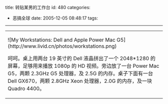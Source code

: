 title: 转贴某男的工作台
id: 480
categories:
  - 恶搞全球
date: 2005-12-05 08:48:17
tags:
---

<div id="msgcns!9697D6160EFEBC17!404" class="bvMsg"><div>
<table cellspacing="0" cellpadding="0" width="600" border="0">
<tbody>
<tr>
<td align="left" width="600"></td></tr>
<tr>
<td width="600" height="10"></td></tr>
<tr>
<td align="left" width="600"><span>
<div>![My Workstations: Dell and Apple Power Mac G5](http://www.livid.cn/photos/workstations.png)

呵呵。桌上用两台 19 英寸的 Dell 液晶拼出了一个 2048*1280 的屏幕，足够用来播放 1080p 的 HD 视频。旁边放了一台 Power Mac G5，两颗 2.3GHz G5 处理器，及 2.5G 的内存。桌子下面有一台 Dell GX670，两颗 2.8GHz Xeon 处理器，2.0G 的内存，及一块 Quadro 4400。</div></span></td></tr></tbody></table></div></div>